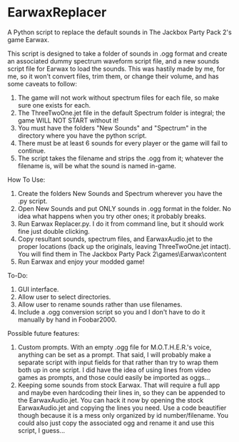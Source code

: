 # EarwaxReplacer
A Python script to replace the default sounds in The Jackbox Party Pack 2's game Earwax.

This script is designed to take a folder of sounds in .ogg format and create an associated dummy spectrum waveform script file, and a new sounds script file for Earwax to load the sounds.
This was hastily made by me, for me, so it won't convert files, trim them, or change their volume, and has some caveats to follow:
1. The game will not work without spectrum files for each file, so make sure one exists for each.
2. The ThreeTwoOne.jet file in the default Spectrum folder is integral; the game WILL NOT START without it!
3. You must have the folders "New Sounds" and  "Spectrum" in the directory where you have the python script.
4. There must be at least 6 sounds for every player or the game will fail to continue.
5. The script takes the filename and strips the .ogg from it; whatever the filename is, will be what the sound is named in-game.

How To Use:
1. Create the folders New Sounds and Spectrum wherever you have the .py script.
2. Open New Sounds and put ONLY sounds in .ogg format in the folder.  No idea what happens when you try other ones; it probably breaks.
3. Run Earwax Replacer.py.  I do it from command line, but it should work fine just double clicking.
4. Copy resultant sounds, spectrum files, and EarwaxAudio.jet to the proper locations (back up the originals, leaving ThreeTwoOne.jet intact).  You will find them in The Jackbox Party Pack 2\games\Earwax\content
5. Run Earwax and enjoy your modded game!

To-Do:
1. GUI interface.
2. Allow user to select directories.
3. Allow user to rename sounds rather than use filenames.
4. Include a .ogg conversion script so you and I don't have to do it manually by hand in Foobar2000.

Possible future features:
1. Custom prompts.  With an empty .ogg file for M.O.T.H.E.R.'s voice, anything can be set as a prompt.  That said, I will probably make a separate script with input fields for that rather than try to wrap them both up in one script.  I did have the idea of using lines from video games as prompts, and those could easily be imported as oggs...
2. Keeping some sounds from stock Earwax.  That will require a full app and maybe even hardcoding their lines in, so they can be appended to the EarwaxAudio.jet.  You can hack it now by opening the stock EarwaxAudio.jet and copying the lines you need.  Use a code beautifier though because it is a mess only organized by id number/filename.  You could also just copy the associated ogg and rename it and use this script, I guess...
